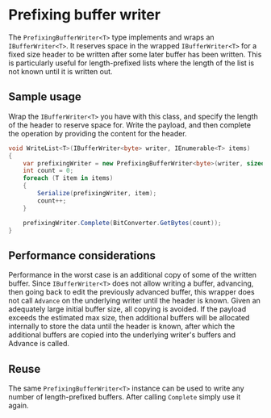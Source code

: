 # Prefixing buffer writer

The `PrefixingBufferWriter<T>` type implements and wraps an `IBufferWriter<T>`.
It reserves space in the wrapped `IBufferWriter<T>` for a fixed size header to be written
after some later buffer has been written.
This is particularly useful for length-prefixed lists where the length of the list is not
known until it is written out.

## Sample usage

Wrap the `IBufferWriter<T>` you have with this class, and specify the length of the header
to reserve space for. Write the payload, and then complete the operation by providing the
content for the header.

```cs
void WriteList<T>(IBufferWriter<byte> writer, IEnumerable<T> items)
{
    var prefixingWriter = new PrefixingBufferWriter<byte>(writer, sizeof(int));
    int count = 0;
    foreach (T item in items)
    {
        Serialize(prefixingWriter, item);
        count++;
    }

    prefixingWriter.Complete(BitConverter.GetBytes(count));
}
```

## Performance considerations

Performance in the worst case is an additional copy of some of the written buffer.
Since `IBufferWriter<T>` does not allow writing a buffer, advancing, then going back to edit
the previously advanced buffer, this wrapper does not call `Advance` on the underlying writer
until the header is known.
Given an adequately large initial buffer size, all copying is avoided. If the payload exceeds
the estimated max size, then additional buffers will be allocated internally to store the data
until the header is known, after which the additional buffers are copied into the underlying
writer's buffers and Advance is called.

## Reuse

The same `PrefixingBufferWriter<T>` instance can be used to write any number of
length-prefixed buffers. After calling `Complete` simply use it again.
